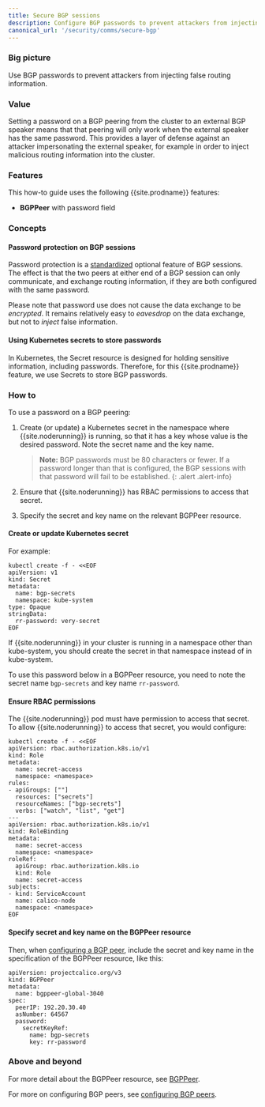 ```yaml
---
title: Secure BGP sessions
description: Configure BGP passwords to prevent attackers from injecting false routing information. 
canonical_url: '/security/comms/secure-bgp'
---
```


### Big picture

Use BGP passwords to prevent attackers from injecting false routing information.

### Value

Setting a password on a BGP peering from the cluster to an external BGP speaker means that
that peering will only work when the external speaker has the same password.  This
provides a layer of defense against an attacker impersonating the external speaker, for
example in order to inject malicious routing information into the cluster.

### Features

This how-to guide uses the following {{site.prodname}} features:

- **BGPPeer** with password field

### Concepts

#### Password protection on BGP sessions

Password protection is a [standardized](https://tools.ietf.org/html/rfc5925) optional
feature of BGP sessions.  The effect is that the two peers at either end of a BGP session
can only communicate, and exchange routing information, if they are both configured with
the same password.

Please note that password use does not cause the data exchange to be *encrypted*.  It
remains relatively easy to *eavesdrop* on the data exchange, but not to *inject* false
information.

#### Using Kubernetes secrets to store passwords

In Kubernetes, the Secret resource is designed for holding sensitive information,
including passwords.  Therefore, for this {{site.prodname}} feature, we use Secrets to
store BGP passwords.

### How to

To use a password on a BGP peering:

1.  Create (or update) a Kubernetes secret in the namespace where {{site.noderunning}} is
    running, so that it has a key whose value is the desired password.  Note the secret
    name and the key name.

    > **Note:** BGP passwords must be 80 characters or fewer.  If a
    > password longer than that is configured, the BGP sessions with
    > that password will fail to be established.
    {: .alert .alert-info}

1.  Ensure that {{site.noderunning}} has RBAC permissions to access that secret.

1.  Specify the secret and key name on the relevant BGPPeer resource.

#### Create or update Kubernetes secret

For example:

```
kubectl create -f - <<EOF
apiVersion: v1
kind: Secret
metadata:
  name: bgp-secrets
  namespace: kube-system
type: Opaque
stringData:
  rr-password: very-secret
EOF
```

If {{site.noderunning}} in your cluster is running in a namespace other than kube-system,
you should create the secret in that namespace instead of in kube-system.

To use this password below in a BGPPeer resource, you need to note the secret name
`bgp-secrets` and key name `rr-password`.

#### Ensure RBAC permissions

The {{site.noderunning}} pod must have permission to access that secret.  To allow
{{site.noderunning}} to access that secret, you would configure:

```
kubectl create -f - <<EOF
apiVersion: rbac.authorization.k8s.io/v1
kind: Role
metadata:
  name: secret-access
  namespace: <namespace>
rules:
- apiGroups: [""]
  resources: ["secrets"]
  resourceNames: ["bgp-secrets"]
  verbs: ["watch", "list", "get"]
---
apiVersion: rbac.authorization.k8s.io/v1
kind: RoleBinding
metadata:
  name: secret-access
  namespace: <namespace>
roleRef:
  apiGroup: rbac.authorization.k8s.io
  kind: Role
  name: secret-access
subjects:
- kind: ServiceAccount
  name: calico-node
  namespace: <namespace>
EOF
```

#### Specify secret and key name on the BGPPeer resource

Then, when [configuring a BGP peer]({{site.baseurl}}/networking/bgp),
include the secret and key name in the specification of the BGPPeer resource, like this:

```
apiVersion: projectcalico.org/v3
kind: BGPPeer
metadata:
  name: bgppeer-global-3040
spec:
  peerIP: 192.20.30.40
  asNumber: 64567
  password:
    secretKeyRef:
      name: bgp-secrets
      key: rr-password
```

### Above and beyond

For more detail about the BGPPeer resource, see
[BGPPeer]({{site.baseurl}}/reference/resources/bgppeer).

For more on configuring BGP peers, see [configuring BGP
peers]({{site.baseurl}}/networking/bgp).
